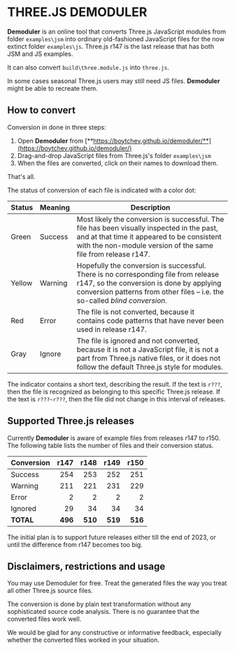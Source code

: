 # THREE.JS DEMODULER

**Demoduler** is an online tool that converts Three.js JavaScript modules from
folder `examples\jsm` into ordinary old-fashioned JavaScript files for the now
extinct folder `examples\js`. Three.js r147 is the last release that has
both JSM and JS examples.

It can also convert `build\three.module.js` into `three.js`.

In some cases seasonal Three.js users may still need JS files. **Demoduler**
might be able to recreate them.


## How to convert 

Conversion in done in three steps:

1. Open **Demoduler** from [**https://boytchev.github.io/demoduler/**](https://boytchev.github.io/demoduler/)
2. Drag-and-drop JavaScript files from Three.js's folder `examples\jsm`
3. When the files are converted, click on their names to download them.

That's all. 

The status of conversion of each file is indicated with a color dot:

| Status | Meaning | Description |
| --- | --- | --- |
| Green | Success | Most likely the conversion is successful. The file has been visually inspected in the past, and at that time it appeared to be consistent with the non-module version of the same file from release r147. |
| Yellow | Warning | Hopefully the conversion is successful. There is no corresponding file from release r147, so the conversion is done by applying conversion patterns from other files &ndash; i.e. the so-called *blind conversion*. |
| Red | Error | The file is not converted, because it contains code patterns that have never been used in release r147. |
| Gray | Ignore | The file is ignored and not converted, because it is not a JavaScript file, it is not a part from Three.js native files, or it does not follow the default Three.js style for modules. |

The indicator contains a short text, describing the result. If the text is `r???`, then the file is recognized as belonging to this specific Three.js release. If the text is `r???~r???`, then the file did not change in this interval of releases.


## Supported Three.js releases

Currently **Demoduler** is aware of example files from releases r147 to r150.
The following table lists the number of files and their conversion status.

| Conversion | r147  | r148  | r149  | r150  |
| ---------- | ----: | ----: | ----: | ----: |
| Success    | 254   | 253   | 252   | 251   |
| Warning    | 211   | 221   | 231   | 229   |
| Error      | 2     | 2     | 2     | 2     |
| Ignored    | 29    | 34    | 34    | 34    |
| **TOTAL**  |**496**|**510**|**519**|**516**|

The initial plan is to support future releases either till the end of 2023, or
until the difference from r147 becomes too big.



## Disclaimers, restrictions and usage

You may use Demoduler for free. Treat the generated files the way you treat all
other Three.js source files.

The conversion is done by plain text transformation without any sophisticated
source code analysis. There is no guarantee that the converted files work well.

We would be glad for any constructive or informative feedback, especially whether
the converted files worked in your situation.








